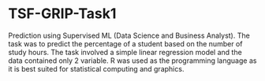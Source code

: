 # TSF-GRIP-Task1
Prediction using Supervised ML (Data Science and Business Analyst).
The task was to predict the percentage of a student based on the number of study hours.
The task involved a simple linear regression model and the data contained only 2 variable.
R was used as the programming language as it is best suited for statistical computing and graphics.
